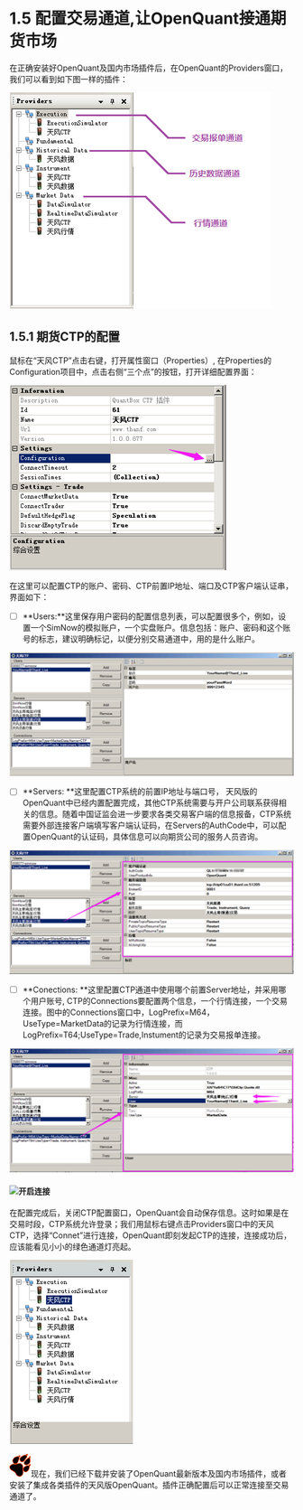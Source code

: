 # 1.5 配置交易通道,让OpenQuant接通期货市场

在正确安装好OpenQuant及国内市场插件后，在OpenQuant的Providers窗口，我们可以看到如下图一样的插件：

![](/assets/providers.png)

## 1.5.1 期货CTP的配置

鼠标在“天风CTP”点击右键，打开属性窗口（Properties）, 在Properties的Configuration项目中，点击右侧“三个点”的按钮，打开详细配置界面：

![](/assets/configuration_CTP.png)

在这里可以配置CTP的账户、密码、CTP前置IP地址、端口及CTP客户端认证串，界面如下：

* [ ] **Users:**这里保存用户密码的配置信息列表，可以配置很多个，例如，设置一个SimNow的模拟账户，一个实盘账户。信息包括：账户、密码和这个账号的标志，建议明确标记，以便分别交易通道中，用的是什么账户。

![](/assets/ConfigPlugin_CTPAcct.png)

* [ ] **Servers: **这里配置CTP系统的前置IP地址与端口号， 天风版的OpenQuant中已经内置配置完成，其他CTP系统需要与开户公司联系获得相关的信息。随着中国证监会进一步要求各类交易客户端的信息报备，CTP系统需要外部连接客户端填写客户端认证码，在Servers的AuthCode中，可以配置OpenQuant的认证码，具体信息可以向期货公司的服务人员咨询。

![](/assets/ConfigPlugins_Servers.png)

* [ ] **Conections: **这里配置CTP通道中使用哪个前置Server地址，并采用哪个用户账号, CTP的Connections要配置两个信息，一个行情连接，一个交易连接。图中的Connections窗口中，LogPrefix=M64，UseType=MarketData的记录为行情连接，而LogPrefix=T64;UseType=Trade,Instument的记录为交易报单连接。

![](/assets/ConfigPlugIns_Conn.png)

#### ![](blob:file:///2236de88-151d-44e0-acd0-315f01792452)开启连接

在配置完成后，关闭CTP配置窗口，OpenQuant会自动保存信息。这时如果是在交易时段，CTP系统允许登录；我们用鼠标右键点击Providers窗口中的天风CTP，选择“Connet”进行连接，OpenQuant即刻发起CTP的连接，连接成功后，应该能看见小小的绿色通道灯亮起。

![](/assets/providers_CTPon.png)

![](../.gitbook/assets/icon_paw.png)现在，我们已经下载并安装了OpenQuant最新版本及国内市场插件，或者安装了集成各类插件的天风版OpenQuant。插件正确配置后可以正常连接至交易通道了。

